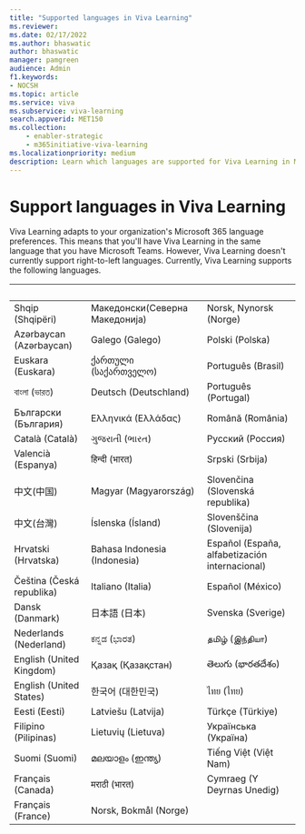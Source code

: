 ```yaml
---
title: "Supported languages in Viva Learning"
ms.reviewer:
ms.date: 02/17/2022
ms.author: bhaswatic
author: bhaswatic
manager: pamgreen
audience: Admin
f1.keywords:
- NOCSH
ms.topic: article
ms.service: viva
ms.subservice: viva-learning
search.appverid: MET150
ms.collection: 
    - enabler-strategic
    - m365initiative-viva-learning
ms.localizationpriority: medium
description: Learn which languages are supported for Viva Learning in Microsoft Teams.
---
```

# Support languages in Viva Learning
  
Viva Learning adapts to your organization's Microsoft 365 language preferences. This means that you'll have Viva Learning in the same language that you have Microsoft Teams. However, Viva Learning doesn't currently support right-to-left languages. Currently, Viva Learning supports the following languages.

|&nbsp; | &nbsp; | &nbsp; |
|---|---|---|
Shqip (Shqipëri)|Mакедонски(Северна Македонија)|Norsk, Nynorsk (Norge)
Azərbaycan (Azərbaycan)|Galego (Galego)|Polski (Polska)
Euskara (Euskara)|ქართული (საქართველო)|Português (Brasil)
বাংলা (ভারত)|Deutsch (Deutschland)|Português (Portugal)
Български (България)|Ελληνικά (Ελλάδας)|Română (România)
Català (Català)|ગુજરાતી (ભારત)|Русский (Россия)
Valencià (Espanya)|हिन्दी (भारत)|Srpski (Srbija)
中文(中国)|Magyar (Magyarország)|Slovenčina (Slovenská republika)
中文(台灣)|Íslenska (Ísland)|Slovenščina (Slovenija)
Hrvatski (Hrvatska)|Bahasa Indonesia (Indonesia)|Español (España, alfabetización internacional)
Čeština (Česká republika)|Italiano (Italia)|Español (México)
Dansk (Danmark)|日本語 (日本)|Svenska (Sverige)
Nederlands (Nederland)|ಕನ್ನಡ (ಭಾರತ)|தமிழ் (இந்தியா)
English (United Kingdom)|Қазақ (Қазақстан)|తెలుగు (భారతదేశం)
English (United States)|한국어 (대한민국)|ไทย (ไทย)
Eesti (Eesti)|Latviešu (Latvija)|Türkçe (Türkiye)
Filipino (Pilipinas)|Lietuvių (Lietuva)|Українська (Україна)
Suomi (Suomi)|മലയാളം (ഇന്ത്യ)|Tiếng Việt (Việt Nam)
Français (Canada)|मराठी (भारत)|Cymraeg (Y Deyrnas Unedig)
Français (France)|Norsk, Bokmål (Norge)	

